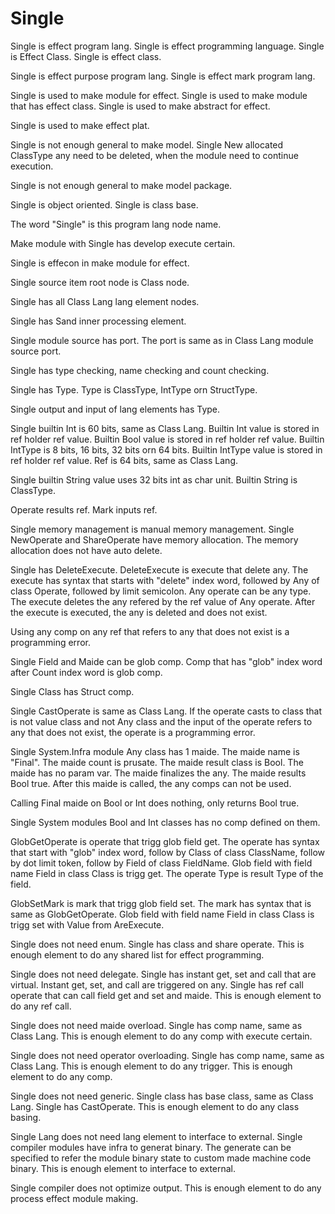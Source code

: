 # Single

Single is effect program lang.
Single is effect programming language.
Single is Effect Class.
Single is effect class.

Single is effect purpose program lang.
Single is effect mark program lang.

Single is used to make module for effect.
Single is used to make module that has effect class.
Single is used to make abstract for effect.

Single is used to make effect plat.

Single is not enough general to make model.
Single New allocated ClassType any need to be deleted,
when the module need to continue execution.

Single is not enough general to make model package.

Single is object oriented.
Single is class base.

The word "Single" is this program lang node name.

Make module with Single has develop execute certain.

Single is effecon in make module for effect.

Single source item root node is Class node.

Single has all Class Lang lang element nodes.

Single has Sand inner processing element.

Single module source has port.
The port is same as in Class Lang module source port.

Single has type checking, name checking and count checking.

Single has Type.
Type is ClassType, IntType orn StructType.

Single output and input of lang elements has Type.

Single builtin Int is 60 bits, same as Class Lang.
Builtin Int value is stored in ref holder ref value.
Builtin Bool value is stored in ref holder ref value.
Builtin IntType is 8 bits, 16 bits, 32 bits orn 64 bits.
Builtin IntType value is stored in ref holder ref value.
Ref is 64 bits, same as Class Lang.

Single builtin String value uses 32 bits int as char unit.
Builtin String is ClassType.

Operate results ref.
Mark inputs ref.

Single memory management is manual memory management.
Single NewOperate and ShareOperate have memory allocation.
The memory allocation does not have auto delete.

Single has DeleteExecute.
DeleteExecute is execute that delete any.
The execute has syntax that starts with "delete" index word, 
followed by Any of class Operate, followed by limit semicolon.
Any operate can be any type.
The execute deletes the any refered by the ref value of Any operate.
After the execute is executed, the any is deleted and does not exist.

Using any comp on any ref that refers to any that does not exist is a programming error.

Single Field and Maide can be glob comp.
Comp that has "glob" index word after Count index word is glob comp.

Single Class has Struct comp.

Single CastOperate is same as Class Lang.
If the operate casts to class that is not value class and not Any class and 
the input of the operate refers to any that does not exist, 
the operate is a programming error.

Single System.Infra module Any class has 1 maide.
The maide name is "Final".
The maide count is prusate.
The maide result class is Bool.
The maide has no param var.
The maide finalizes the any.
The maide results Bool true.
After this maide is called, the any comps can not be used.

Calling Final maide on Bool or Int does nothing, only returns Bool true. 

Single System modules Bool and Int classes has no comp defined on them.

GlobGetOperate is operate that trigg glob field get.
The operate has syntax that start with "glob" index word, follow by
Class of class ClassName, follow by dot limit token, follow by Field
of class FieldName.
Glob field with field name Field in class Class is trigg get.
The operate Type is result Type of the field.

GlobSetMark is mark that trigg glob field set.
The mark has syntax that is same as GlobGetOperate.
Glob field with field name Field in class Class is trigg set with Value
from AreExecute.

Single does not need enum.
Single has class and share operate.
This is enough element to do any shared list for effect programming.

Single does not need delegate.
Single has instant get, set and call that are virtual.
Instant get, set, and call are triggered on any.
Single has ref call operate that can call field get and set and maide.
This is enough element to do any ref call.

Single does not need maide overload.
Single has comp name, same as Class Lang.
This is enough element to do any comp with execute certain.

Single does not need operator overloading.
Single has comp name, same as Class Lang.
This is enough element to do any trigger.
This is enough element to do any comp.

Single does not need generic.
Single class has base class, same as Class Lang.
Single has CastOperate.
This is enough element to do any class basing.

Single Lang does not need lang element to interface to external.
Single compiler modules have infra to generat binary.
The generate can be specified to refer the module binary state to custom made machine code binary.
This is enough element to interface to external.

Single compiler does not optimize output.
This is enough element to do any process effect module making.